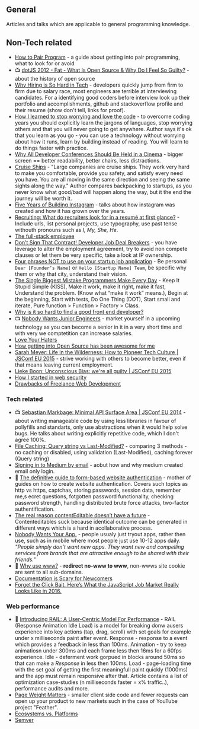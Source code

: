 ## General
Articles and talks which are applicable to general programming knowledge.

## Non-Tech related
- [How to Pair Program](https://medium.com/@dickeyxxx/how-to-pair-program-d6741077e513) - a guide about getting into pair programming, what to look for or avoid
- :tv: [dotJS 2012 - Fat - What Is Open Source & Why Do I Feel So Guilty?](https://www.youtube.com/watch?v=UIDb6VBO9os) - about the history of open source
- [Why Hiring is So Hard in Tech](https://medium.com/javascript-scene/why-hiring-is-so-hard-in-tech-c462c3230017) - developers quickly jump from firm to firm due to salary race, most engineers are terrible at interviewing candidates. For a identifying good coders before interview look up their portfolio and accomplishments, github and stackoverflow profile and their resume (show don't tell, links for proof).
- [How I learned to stop worrying and love the code](https://medium.com/@meandvan/how-i-learned-to-stop-worrying-and-love-the-code-af1a809457c7) - to overcome coding years you should explicitly learn the jargons of languages, stop worrying others and that you will never going to get anywhere. Author says it's ok that you learn as you go - you can use a technology without worrying about how it runs, learn by building instead of reading. You will learn to do things faster with practice.
- [Why All Developer Conferences Should Be Held in a Cinema](http://www.jkaufman.io/why-all-developer-conferences-should-be-held-in-a-cinema/) - bigger screen == better readability, better chairs, less distractions.
- [Cruise Ships](http://blog.chriszacharias.com/cruise-ships) - "Large companies are cruise ships. They work very hard to make you comfortable, provide you safety, and satisfy every need you have. You are all moving in the same direction and seeing the same sights along the way." Author compares backpacking to startups, as you never know what good/bad will happen along the way, but it the end the journey will be worth it.
- [Five Years of Building Instagram](https://medium.com/backchannel/war-stories-3696d00207ff) - talks about how instagram was created and how it has grown over the years.
- [Recruiting: What do recruiters look for in a resumé at first glance?](https://www.quora.com/Recruiting/What-do-recruiters-look-for-in-a-resum%C3%A9-at-first-glance/answers/1086433) - Include urls, list personal projects, use typography, use past tense withouth pronouns such as *I, My, She, He*.
- [The full-stack employee](https://medium.com/@chrismessina/the-full-stack-employee-ed0db089f0a1)
- [Don’t Sign That Contract! Developer Job Deal Breakers](https://medium.com/javascript-scene/don-t-sign-that-contract-developer-job-deal-breakers-346c2685a109#.r9rndvi3v) - you have leverage to alter the employment agreement, try to avoid  non compete clauses or let them be very specific, take a look at IP ownership.
- [Four phrases NOT to use on your startup job application](https://medium.com/jobbatical-blog/four-phrases-not-to-use-on-your-startup-job-application-506cfecdcf46#.uvfqp5geg) - Be personal `Dear [Founder’s Name]` or `Hello [Startup Name] Team`, be specific why them or why that city, understand their vision.
- [The Single Biggest Mistake Programmers Make Every Day](https://medium.com/javascript-scene/the-single-biggest-mistake-programmers-make-every-day-62366b432308#.a36yulwlx) - Keep It Stupid Simple (KISS), Make it work, make it right, make it fast, Understand the problem. (Know what “make it work” means.), Begin at the beginning, Start with tests, Do One Thing (DOT), Start small and iterate, Pure function > Function > Factory > Class.
- [Why is it so hard to find a good front end developer?](https://medium.com/creative-business/why-is-it-so-hard-to-find-a-front-end-developer-cb92848a7c6f?ref=webdesignernews.com) 
- :tv: [Nobody Wants Junior Engineers](https://youtu.be/ccxrFmIEAmQ) - market yourself in a upcoming technology as you can become a senior in it in a very short time and with very we comptetition can increase salaries.
- [Love Your Haters](https://medium.com/@vanschneider/love-your-haters-505506f71161#.k4ff4i4cc)
- [How getting into Open Source has been awesome for me](https://medium.com/@kentcdodds/how-getting-into-open-source-has-been-awesome-for-me-8480cd756a80#.gm5efw7rs)
- [Sarah Meyer: Life in the Wilderness: How to Pioneer Tech Culture | JSConf EU 2015](https://youtu.be/2sZsBf-oUj8) - strive working with others to become better, even if that means leaving current employment.
- [Lieke Boon: Unconscious Bias: we're all guilty | JSConf EU 2015](https://youtu.be/5mcyUUf20Ng)
- [How I started in web security](https://medium.com/@homakov/how-i-started-in-web-security-400b80824e86#.vo8rv6710)
- [Drawbacks of Freelance Web Development](http://foorious.com/articles/drawbacks-of-freelance-web-development/)

### Tech related
- :tv: [Sebastian Markbage: Minimal API Surface Area | JSConf EU 2014](https://youtu.be/4anAwXYqLG8) - about writing manageable code by using less libraries in favour of pollyfills and standarts, only use abstractions when it would help solve bugs. He talks about writing explicitly repetitive code, which I don't agree 100%.
- [File Caching: Query string vs Last-Modified?](http://stackoverflow.com/a/23604412) - comparing 3 methods - no caching or disabled, using validation (Last-Modified), caching forever (Query string)
- [Signing in to Medium by email](https://medium.com/the-story/signing-in-to-medium-by-email-aacc21134fcd) - aobut how and why medium created email only login.
- :notebook: [The definitive guide to form-based website authentication](http://stackoverflow.com/a/477578) - mother of guides on how to create website authentication. Covers such topics as http vs https, captchas, storing passwords, session data, remember me,s ecret questions, fotgotten password functionality, checking password strength, handling distributed brute force attacks, two-factor authentification.
- [The real reason contentEditable doesn’t have a future](https://medium.com/making-poetica/the-real-reason-contenteditable-doesn-t-have-a-future-7b3e4257fe9e) - Contenteditables suck because identical outcome can be generated in different ways which is a hard in  acollaborative process.
- [Nobody Wants Your App.](https://medium.com/swlh/nobody-wants-your-app-6af1f7f69cb7#.c5k1okc2h) - people usualy just tryout apps, rather then use, such as in mobile where most people just use 10-12 apps daily. *"People simply don’t want new apps. They want new and compelling services from brands that are attractive enough to be shared with their friends."*
- :notebook: [Why use www?](http://www.yes-www.org/why-use-www/) - **redirect no-www to www**, non-wwws site cookie are sent to all sub-domains.
- [Documentation is Scary for Newcomers](https://medium.com/@preethikasireddy/documentation-is-scary-for-newcomers-7599294a96b9#.dg3b1n25g)
- [Forget the Click Bait. Here’s What the JavaScript Job Market Really Looks Like in 2016.](https://medium.com/javascript-scene/forget-the-click-bait-here-s-what-the-javascript-job-market-really-looks-like-in-2016-ddfe0d39b467#.jvou172no)

### Web performance
- :notebook: [Introducing RAIL: A User-Centric Model For Performance](http://www.smashingmagazine.com/2015/10/rail-user-centric-model-performance/) - RAIL (Response Animation Idle Load) is a model for breaking donw ausers experience into key actions (tap, drag, scroll) with set goals for example under x milliseconds paint after event. Response - response to a event which provides a feedback in less than 100ms. Animation - try to keep animatiosn under 300ms and each frame less then 16ms for a 60fps experience. Idle - deferment work gorpued in blocks around 50ms so that can make a *Response* in less then 100ms. Load - page-loading time with the set goal of getting the first meaningfull paint quickly (1000ms) and the app must remain responsive after that. Article contains a list of optimization case-studies (n milliseconds faster = x% traffic..), performance audits and more.
- [Page Weight Matters](http://blog.chriszacharias.com/page-weight-matters) - smaller client side code and fewer requests can open up your product to new markets such in the case of YouTube project "Feather".
- [Ecosystems vs. Platforms](https://medium.com/ben-and-dion/ecosystems-vs-platforms-92b06ed4dd1d#.7kx8fz9gc)
- [Semver](https://medium.com/@tjholowaychuk/semver-bccee96cc9ac#.cqkw7wzed)
